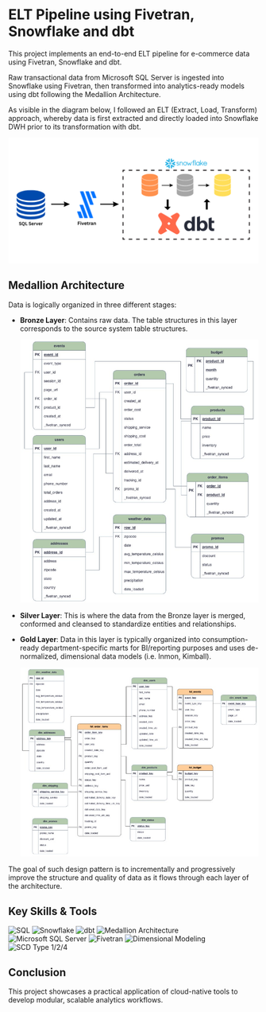# ELT Pipeline using Fivetran, Snowflake and dbt
This project implements an end-to-end ELT pipeline for e-commerce data using Fivetran, Snowflake and dbt.

Raw transactional data from Microsoft SQL Server is ingested into Snowflake using Fivetran, then transformed into analytics-ready models using dbt following the Medallion Architecture.

As visible in the diagram below, I followed an ELT (Extract, Load, Transform) approach, whereby data is first extracted and directly loaded into Snowflake DWH prior to its transformation with dbt.

<p align="center">
  <img src="https://raw.githubusercontent.com/mpriya19/ELT-Pipeline-with-Fivetran-Snowflake-and-dbt/main/assets/Architecture.png">
</p>

## Medallion Architecture
Data is logically organized in three different stages:
- **Bronze Layer**: Contains raw data. The table structures in this layer corresponds to the source system table structures.
  <p align="center">
    <img src="https://raw.githubusercontent.com/mpriya19/ELT-Pipeline-with-Fivetran-Snowflake-and-dbt/main/assets/Broze%20Layer%20ERD.jpg">
  </p>
  
- **Silver Layer**: This is where the data from the Bronze layer is merged, conformed and cleansed to standardize entities and relationships.

- **Gold Layer**: Data in this layer is typically organized into consumption-ready department-specific marts for BI/reporting purposes and uses de-normalized, dimensional data models (i.e. Inmon, Kimball).
  <p align="center">
    <img src="https://raw.githubusercontent.com/mpriya19/ELT-Pipeline-with-Fivetran-Snowflake-and-dbt/main/assets/Gold%20Layer%20ERD.jpg">
  </p>

The goal of such design pattern is to incrementally and progressively improve the structure and quality of data as it flows through each layer of the architecture.

## Key Skills & Tools
![SQL](https://img.shields.io/badge/SQL-CC2927?style=for-the-badge&logo=postgresql&logoColor=white)  ![Snowflake](https://img.shields.io/badge/Snowflake-56B9EB?style=for-the-badge&logo=snowflake&logoColor=white)  ![dbt](https://img.shields.io/badge/dbt-FE752F?style=for-the-badge&logo=dbt&logoColor=white)  ![Medallion Architecture](https://img.shields.io/badge/Medallion%20Architecture-292929?style=for-the-badge)  ![Microsoft SQL Server](https://img.shields.io/badge/SQL%20Server-CC2927?style=for-the-badge&logo=microsoftsqlserver&logoColor=white)  ![Fivetran](https://img.shields.io/badge/Fivetran-2176FF?style=for-the-badge&logo=fivetran&logoColor=white)  ![Dimensional Modeling](https://img.shields.io/badge/Dimensional%20Modeling-006400?style=for-the-badge)  ![SCD Type 1/2/4](https://img.shields.io/badge/SCD%20Type%201%2F2%2F4-008B8B?style=for-the-badge)

## Conclusion
This project showcases a practical application of cloud-native tools to develop modular, scalable analytics workflows.
